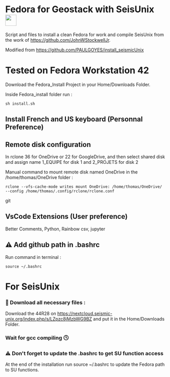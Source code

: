 # Fedora for Geostack with SeisUnix <img src="https://upload.wikimedia.org/wikipedia/commons/3/3f/Fedora_logo.svg" width="35">
Script and files to install a clean Fedora for work and compile SeisUnix from the work of https://github.com/JohnWStockwellJr.

Modified from https://github.com/PAULGOYES/install_seismicUnix

# Tested on Fedora Workstation 42 

Download the Fedora_Install Project in your Home/Downloads Folder. 

Inside Fedora_install folder run :
```console
sh install.sh
```


## Install French and US keyboard (Personnal Preference)

## Remote disk configuration
In rclone 36 for OneDrive or 22 for GoogleDrive, and then select shared disk and assign name 1_EQUIPE for disk 1 and 2_PROJETS for disk 2

Manual command to mount remote disk named OneDrive in the /home/thomas/OneDrive folder :
```console
rclone --vfs-cache-mode writes mount OneDrive: /home/thomas/OneDrive/ --config /home/thomas/.config/rclone/rclone.conf 
```
git  
## VsCode Extensions (User preference)
Better Comments, Python, Rainbow csv, jupyter

## :warning: Add github path in .bashrc
Run command in terminal : 
```console
source ~/.bashrc
```

# For SeisUnix

### :file_folder: Download all necessary files :
Download the 44R28 on https://nextcloud.seismic-unix.org/index.php/s/LZpzc8jMzbWG9BZ and put it in the Home/Downloads Folder.

### Wait for gcc compiling :clock4:

### :warning: Don't forget to update the .bashrc to get SU function access 
At the end of the installation run source ~/.bashrc to update the Fedora path to SU functions.
